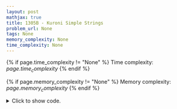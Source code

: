 ```yaml
---
layout: post
mathjax: true
title: 1305B - Kuroni Simple Strings
problem_url: None
tags: None
memory_complexity: None
time_complexity: None
---
```




{% if page.time_complexity != "None" %}
Time complexity: ${{ page.time_complexity }}$
{% endif %}

{% if page.memory_complexity != "None" %}
Memory complexity: ${{ page.memory_complexity }}$
{% endif %}

<details>
<summary>
<p style="display:inline">Click to show code.</p>
</summary>
```cpp
{% raw %}
using namespace std;
using vi = vector<int>;
string s;
void solve(void)
{
    vi lpar_i;
    vi rpar_i;
    for (int i = 0; i < s.size(); ++i)
    {
        if (s[i] == '(')
            lpar_i.push_back(i + 1);
        else
            rpar_i.push_back(i + 1);
    }
    queue<int> l;
    stack<int> r;
    if (rpar_i.size() > 0 and lpar_i.size() > 0)
    {
        int i = 0;
        int j = rpar_i.size() - 1;
        while (i < lpar_i.size() and j >= 0 and lpar_i[i] < rpar_i[j])
        {
            l.push(lpar_i[i]);
            r.push(rpar_i[j]);
            ++i;
            --j;
        }
    }
    int n = l.size() + r.size();
    cout << (n > 0 ? 1 : 0) << endl;
    if (n > 0)
        cout << n << endl;
    while (l.size())
    {
        cout << l.front() << " ";
        l.pop();
    }
    while (r.size())
    {
        cout << r.top() << " ";
        r.pop();
    }
    cout << endl;
}
int main(void)
{
    cin >> s;
    solve();
    return 0;
}

{% endraw %}
```
</details>

